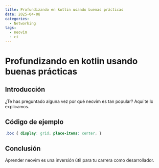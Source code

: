 ```yaml
---
title: Profundizando en kotlin usando buenas prácticas
date: 2025-04-08
categories:
  - Networking
tags:
  - neovim
  - ci
---
```


# Profundizando en kotlin usando buenas prácticas

## Introducción

¿Te has preguntado alguna vez por qué neovim es tan popular? Aquí te lo explicamos.

## Código de ejemplo

```css
.box { display: grid; place-items: center; }
```

## Conclusión

Aprender neovim es una inversión útil para tu carrera como desarrollador.